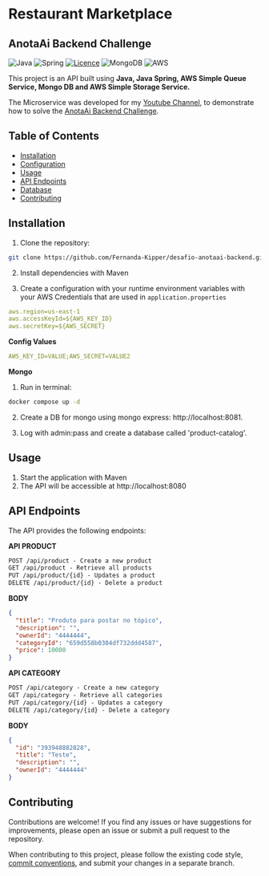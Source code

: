 # Restaurant Marketplace
## AnotaAi Backend Challenge

![Java](https://img.shields.io/badge/java-%23ED8B00.svg?style=for-the-badge&logo=openjdk&logoColor=white)
![Spring](https://img.shields.io/badge/spring-%236DB33F.svg?style=for-the-badge&logo=spring&logoColor=white)
[![Licence](https://img.shields.io/github/license/Ileriayo/markdown-badges?style=for-the-badge)](./LICENSE)
![MongoDB](https://img.shields.io/badge/MongoDB-%234ea94b.svg?style=for-the-badge&logo=mongodb&logoColor=white)
![AWS](https://img.shields.io/badge/AWS-%23FF9900.svg?style=for-the-badge&logo=amazon-aws&logoColor=white)

This project is an API built using **Java, Java Spring, AWS Simple Queue Service, Mongo DB and AWS Simple Storage Service.**

The Microservice was developed for my [Youtube Channel](https://youtu.be/a3tPHH8uwPc?si=vFf-S2H5i3IpVTjN), to demonstrate how to solve the [AnotaAi Backend Challenge](https://github.com/githubanotaai/new-test-backend-nodejs).

## Table of Contents

- [Installation](#installation)
- [Configuration](#configuration)
- [Usage](#usage)
- [API Endpoints](#api-endpoints)
- [Database](#database)
- [Contributing](#contributing)

## Installation

1. Clone the repository:

```bash
git clone https://github.com/Fernanda-Kipper/desafio-anotaai-backend.git
```

2. Install dependencies with Maven

3. Create a configuration with your runtime environment variables with your AWS Credentials that are used in `application.properties`

```yaml
aws.region=us-east-1
aws.accessKeyId=${AWS_KEY_ID}
aws.secretKey=${AWS_SECRET}
```

**Config Values**

```yaml
AWS_KEY_ID=VALUE;AWS_SECRET=VALUE2
```

**Mongo**

1. Run in terminal:
```bash
docker compose up -d
```

2. Create a DB for mongo using mongo express: http://localhost:8081.

3. Log with admin:pass and create a database called 'product-catalog'.

## Usage

1. Start the application with Maven
2. The API will be accessible at http://localhost:8080

## API Endpoints
The API provides the following endpoints:

**API PRODUCT**
```markdown
POST /api/product - Create a new product
GET /api/product - Retrieve all products
PUT /api/product/{id} - Updates a product
DELETE /api/product/{id} - Delete a product
```

**BODY**
```json
{
  "title": "Produto para postar no tópico",
  "description": "",
  "ownerId": "4444444",
  "categoryId": "659d558b0304df732ddd4587",
  "price": 10000
}
```

**API CATEGORY**
```markdown
POST /api/category - Create a new category
GET /api/category - Retrieve all categories
PUT /api/category/{id} - Updates a category
DELETE /api/category/{id} - Delete a category
```

**BODY**
```json
{
  "id": "393948882828",
  "title": "Teste",
  "description": "",
  "ownerId": "4444444"
}
```

## Contributing

Contributions are welcome! If you find any issues or have suggestions for improvements, please open an issue or submit a pull request to the repository.

When contributing to this project, please follow the existing code style, [commit conventions](https://www.conventionalcommits.org/en/v1.0.0/), and submit your changes in a separate branch.
